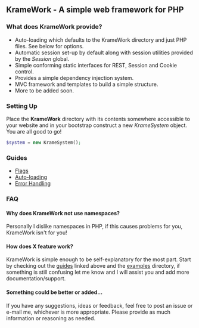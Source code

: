 ## KrameWork - A simple web framework for PHP

### What does KrameWork provide?

* Auto-loading which defaults to the KrameWork directory and just PHP files. See below for options.
* Automatic session set-up by default along with session utilities provided by the *Session* global.
* Simple conforming static interfaces for REST, Session and Cookie control.
* Provides a simple dependency injection system.
* MVC framework and templates to build a simple structure.
* More to be added soon.

### Setting Up

Place the **KrameWork** directory with its contents somewhere accessible to your website and in your bootstrap construct a new *KrameSystem* object. You are all good to go!

```php
$system = new KrameSystem();
```

### Guides

* [Flags](docs/flags.md)
* [Auto-loading](docs/auto_loading.md)
* [Error Handling](docs/error_handling.md)

### FAQ

#### Why does KrameWork not use namespaces?

Personally I dislike namespaces in PHP, if this causes problems for you, KrameWork isn't for you!

#### How does X feature work?

KrameWork is simple enough to be self-explanatory for the most part. Start by checking out the [guides](docs) linked above and the [examples](examples) directory, if something is still confusing let me know and I will assist you and add more documentation/support.

#### Something could be better or added...

If you have any suggestions, ideas or feedback, feel free to post an issue or e-mail me, whichever is more appropriate. Please provide as much information or reasoning as needed.